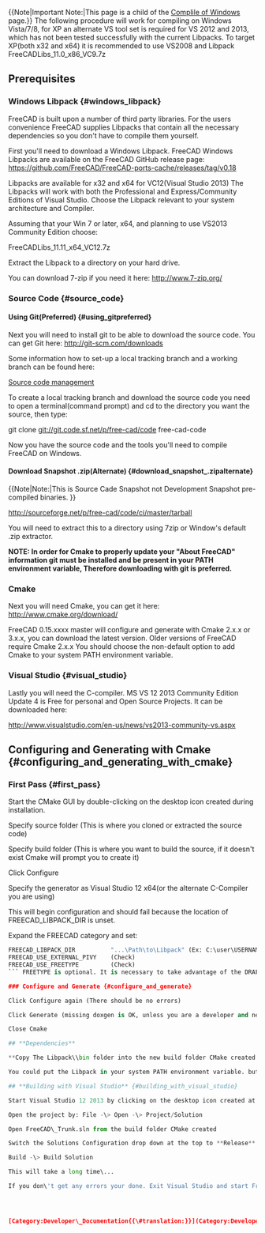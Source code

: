  {{Note|Important Note:|This page is a child of the [Complile of Windows](CompileOnWindows.md) page.}} The following procedure will work for compiling on Windows Vista/7/8, for XP an alternate VS tool set is required for VS 2012 and 2013, which has not been tested successfully with the current Libpacks. To target XP(both x32 and x64) it is recommended to use VS2008 and Libpack FreeCADLibs\_11.0\_x86\_VC9.7z

## **Prerequisites**

### Windows Libpack {#windows_libpack}

FreeCAD is built upon a number of third party libraries. For the users convenience FreeCAD supplies Libpacks that contain all the necessary dependencies so you don\'t have to compile them yourself.

First you\'ll need to download a Windows Libpack. FreeCAD Windows Libpacks are available on the FreeCAD GitHub release page: <https://github.com/FreeCAD/FreeCAD-ports-cache/releases/tag/v0.18>

Libpacks are available for x32 and x64 for VC12(Visual Studio 2013) The Libpacks will work with both the Professional and Express/Community Editions of Visual Studio. Choose the Libpack relevant to your system architecture and Compiler.

Assuming that your Win 7 or later, x64, and planning to use VS2013 Community Edition choose:

FreeCADLibs\_11.11\_x64\_VC12.7z

Extract the Libpack to a directory on your hard drive.

You can download 7-zip if you need it here: <http://www.7-zip.org/>

### Source Code {#source_code}

#### Using Git(Preferred) {#using_gitpreferred}

Next you will need to install git to be able to download the source code. You can get Git here: <http://git-scm.com/downloads>

Some information how to set-up a local tracking branch and a working branch can be found here:

[Source code management](Source_code_management.md)

To create a local tracking branch and download the source code you need to open a terminal(command prompt) and cd to the directory you want the source, then type:

git clone <git://git.code.sf.net/p/free-cad/code> free-cad-code

Now you have the source code and the tools you\'ll need to compile FreeCAD on Windows.

#### Download Snapshot .zip(Alternate) {#download_snapshot_.zipalternate}


{{Note|Note:|This is Source Cade Snapshot not Development Snapshot pre-compiled binaries.
}}

<http://sourceforge.net/p/free-cad/code/ci/master/tarball>

You will need to extract this to a directory using 7zip or Window\'s default .zip extractor.

**NOTE: In order for Cmake to properly update your \"About FreeCAD\" information git must be installed and be present in your PATH environment variable, Therefore downloading with git is preferred.**

### Cmake

Next you will need Cmake, you can get it here: <http://www.cmake.org/download/>

FreeCAD 0.15.xxxx master will configure and generate with Cmake 2.x.x or 3.x.x, you can download the latest version. Older versions of FreeCAD require Cmake 2.x.x You should choose the non-default option to add Cmake to your system PATH environment variable.

### Visual Studio {#visual_studio}

Lastly you will need the C-compiler. MS VS 12 2013 Community Edition Update 4 is Free for personal and Open Source Projects. It can be downloaded here:

<http://www.visualstudio.com/en-us/news/vs2013-community-vs.aspx>

## **Configuring and Generating with Cmake** {#configuring_and_generating_with_cmake}

### First Pass {#first_pass}

Start the CMake GUI by double-clicking on the desktop icon created during installation.

Specify source folder (This is where you cloned or extracted the source code)

Specify build folder (This is where you want to build the source, if it doesn\'t exist Cmake will prompt you to create it)

Click Configure

Specify the generator as Visual Studio 12 x64(or the alternate C-Compiler you are using)

This will begin configuration and should fail because the location of FREECAD\_LIBPACK\_DIR is unset.

Expand the FREECAD category and set: 
```python
FREECAD_LIBPACK_DIR          "...\Path\to\Libpack" (Ex: C:\user\USERNAME\FreeCADLibs_11.0_x64_VC12)
FREECAD_USE_EXTERNAL_PIVY    (Check)
FREECAD_USE_FREETYPE         (Check)
``` FREETYPE is optional. It is necessary to take advantage of the DRAFT Work Bench\'s Shape String functionality. Under normal situations it is a desirable option.

### Configure and Generate {#configure_and_generate}

Click Configure again (There should be no errors)

Click Generate (missing doxgen is OK, unless you are a developer and need the source documentation)

Close Cmake

## **Dependencies**

**Copy The Libpack\\bin folder into the new build folder CMake created.**

You could put the Libpack in your system PATH environment variable. but you still are required to copy some files?

## **Building with Visual Studio** {#building_with_visual_studio}

Start Visual Studio 12 2013 by clicking on the desktop icon created at installation.

Open the project by: File -\> Open -\> Project/Solution

Open FreeCAD\_Trunk.sln from the build folder CMake created

Switch the Solutions Configuration drop down at the top to **Release** **X64**

Build -\> Build Solution

This will take a long time\...

If you don\'t get any errors your done. Exit Visual Studio and start FreeCAD by double clicking the FreeCAD icon in the bin folder of the build directory.




[Category:Developer\_Documentation{{\#translation:}}](Category:Developer_Documentation.md) [Category:Developer{{\#translation:}}](Category:Developer.md)
